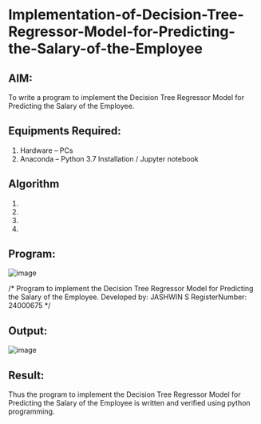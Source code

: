 # Implementation-of-Decision-Tree-Regressor-Model-for-Predicting-the-Salary-of-the-Employee

## AIM:
To write a program to implement the Decision Tree Regressor Model for Predicting the Salary of the Employee.

## Equipments Required:
1. Hardware – PCs
2. Anaconda – Python 3.7 Installation / Jupyter notebook

## Algorithm
1. 
2. 
3. 
4. 

## Program:
![image](https://github.com/user-attachments/assets/e629f634-c78b-4358-b38e-39939bfc53d0)


/*
Program to implement the Decision Tree Regressor Model for Predicting the Salary of the Employee.
Developed by: JASHWIN S
RegisterNumber: 24000675
*/


## Output:
![image](https://github.com/user-attachments/assets/9d429a81-e24a-40a7-b235-64d189e8986a)



## Result:
Thus the program to implement the Decision Tree Regressor Model for Predicting the Salary of the Employee is written and verified using python programming.
